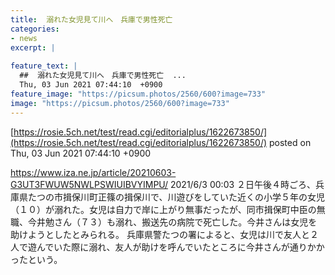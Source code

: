 ```yaml
---
title:  溺れた女児見て川へ　兵庫で男性死亡  
categories:
- news
excerpt: |
  
feature_text: |
  ##  溺れた女児見て川へ　兵庫で男性死亡  ...
  Thu, 03 Jun 2021 07:44:10  +0900
feature_image: "https://picsum.photos/2560/600?image=733"
image: "https://picsum.photos/2560/600?image=733"
---
```


[https://rosie.5ch.net/test/read.cgi/editorialplus/1622673850/](https://rosie.5ch.net/test/read.cgi/editorialplus/1622673850/)
posted on Thu, 03 Jun 2021 07:44:10  +0900

<!--more-->

https://www.iza.ne.jp/article/20210603-G3UT3FWUW5NWLPSWIUIBVYIMPU/ 2021/6/3 00:03 ２日午後４時ごろ、兵庫県たつの市揖保川町正篠の揖保川で、川遊びをしていた近くの小学５年の女児（１０）が溺れた。女児は自力で岸に上がり無事だったが、同市揖保町中臣の無職、今井勉さん（７３）も溺れ、搬送先の病院で死亡した。今井さんは女児を助けようとしたとみられる。 兵庫県警たつの署によると、女児は川で友人と２人で遊んでいた際に溺れ、友人が助けを呼んでいたところに今井さんが通りかかったという。
